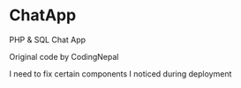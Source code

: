 # ChatApp
PHP & SQL Chat App

Original code by CodingNepal

I need to fix certain components I noticed during deployment

